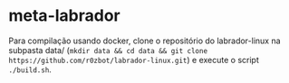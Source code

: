 # meta-labrador

Para compilação usando docker, clone o repositório do labrador-linux na subpasta data/ (`mkdir data && cd data && git clone https://github.com/r0zbot/labrador-linux.git`) e execute o script `./build.sh`.
